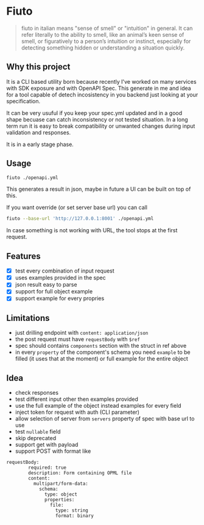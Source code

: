 # Fiuto

> fiuto in italian means "sense of smell" or "intuition" in general. It can refer literally to the ability to smell, like an animal’s keen sense of smell, or figuratively to a person’s intuition or instinct, especially for detecting something hidden or understanding a situation quickly.

## Why this project

It is a CLI based utility born because recently I've worked on many services with SDK exposure and with OpenAPI Spec.
This generate in me and idea for a tool capable of detech incosistency in you backend just looking at your specification.

It can be very usuful if you keep your spec.yml updated and in a good shape becuase can catch inconsistency or not tested situation. In a long term run it is easy to break compatibility or unwanted changes during input validation and responses.

It is in a early stage phase.

## Usage

```zsh
fiuto ./openapi.yml
```

This generates a result in json, maybe in future a UI can be built on top of this.

If you want override (or set server base url) you can call 
```zsh
fiuto --base-url 'http://127.0.0.1:8001' ./openapi.yml
```

In case something is not working with URL, the tool stops at the first request.

## Features

- [x] test every combination of input request
- [x] uses examples provided in the spec
- [x] json result easy to parse
- [x] support for full object example
- [x] support example for every propries

## Limitations

- just drilling endpoint with `content: application/json`
- the post request must have `requestBody` with `$ref`
- spec should contains `components` section with the struct in ref above
- in every `property` of the component's schema you need `example` to be filled (it uses that at the moment) or full example for the entire object

## Idea

- check responses
- test different input other then examples provided
- use the full example of the object instead examples for every field
- inject token for request with auth (CLI parameter)
- allow selection of server from `servers` property of spec with base url to use
- test `nullable` field
- skip deprecated
- support get with payload
- support POST with format like 
```
requestBody:
        required: true
        description: Form containing OPML file
        content:
          multipart/form-data:
            schema:
              type: object
              properties:
                file:
                  type: string
                  format: binary
```
